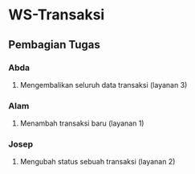 # WS-Transaksi


## Pembagian Tugas

### Abda
1. Mengembalikan seluruh data transaksi (layanan 3)
### Alam
1. Menambah transaksi baru (layanan 1)
### Josep
1. Mengubah status sebuah transaksi (layanan 2)
